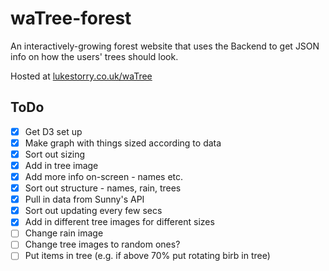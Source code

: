 # waTree-forest
An interactively-growing forest website that uses the Backend to get JSON info on how the users' trees should look.

Hosted at [lukestorry.co.uk/waTree](https://lukestorry.co.uk/waTree-forest)


## ToDo
- [x] Get D3 set up
- [x] Make graph with things sized according to data
- [x] Sort out sizing
- [x] Add in tree image
- [x] Add more info on-screen - names etc.
- [x] Sort out structure - names, rain, trees
- [x] Pull in data from Sunny's API
- [x] Sort out updating every few secs
- [x] Add in different tree images for different sizes
- [ ] Change rain image
- [ ] Change tree images to random ones?
- [ ] Put items in tree (e.g. if above 70% put rotating birb in tree)
